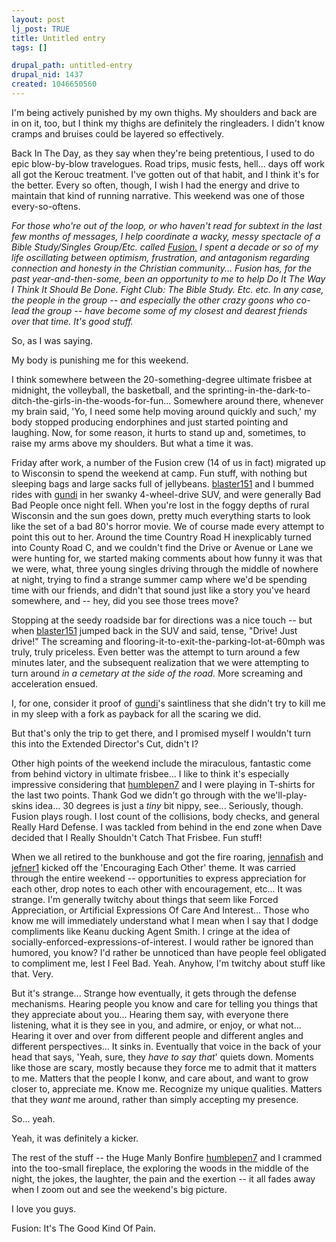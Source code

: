 ```yaml
--- 
layout: post
lj_post: TRUE
title: Untitled entry
tags: []

drupal_path: untitled-entry
drupal_nid: 1437
created: 1046650560
---
```

I'm being actively punished by my own thighs. My shoulders and back are in on it, too, but I think my thighs are definitely the ringleaders. I didn't know cramps and bruises could be layered so effectively.

Back In The Day, as they say when they're being pretentious, I used to do epic blow-by-blow travelogues. Road trips, music fests, hell... days off work all got the Kerouc treatment. I've gotten out of that habit, and I think it's for the better. Every so often, though, I wish I had the energy and drive to maintain that kind of running narrative. This weekend was one of those every-so-oftens.

<i>For those who're out of the loop, or who haven't read for subtext in the last few months of messages, I help coordinate a wacky, messy spectacle of a Bible Study/Singles Group/Etc. called <a href="http://www.fusioncentral.net" target="_blank">Fusion.</a> I spent a decade or so of my life oscillating between optimism, frustration, and antagonism regarding connection and honesty in the Christian community... Fusion has, for the past year-and-then-some, been an opportunity to me to help Do It The Way I Think It Should Be Done. Fight Club: The Bible Study. Etc. etc. In any case, the people in the group -- and especially the other crazy goons who co-lead the group -- have become some of my closest and dearest friends over that time. It's good stuff.</i>

So, as I was saying.

My body is punishing me for this weekend.

I think somewhere between the 20-something-degree ultimate frisbee at midnight, the volleyball, the basketball, and the sprinting-in-the-dark-to-ditch-the-girls-in-the-woods-for-fun... Somewhere around there, whenever my brain said, 'Yo, I need some help moving around quickly and such,' my body stopped producing endorphines and just started pointing and laughing. Now, for some reason, it hurts to stand up and, sometimes, to raise my arms above my shoulders. But what a time it was.

Friday after work, a number of the Fusion crew (14 of us in fact) migrated up to Wisconsin to spend the weekend at camp. Fun stuff, with nothing but sleeping bags and large sacks full of jellybeans. <a href="http://blaster151.livejournal.com">blaster151</a> and I bummed rides with <a href="http://gundi.livejournal.com">gundi</a> in her swanky 4-wheel-drive SUV, and were generally Bad Bad People once night fell. When you're lost in the foggy depths of rural Wisconsin and the sun goes down, pretty much everything starts to look like the set of a bad 80's horror movie. We of course made every attempt to point this out to her. Around the time Country Road H inexplicably turned into County Road C, and we couldn't find the Drive or Avenue or Lane we were hunting for, we started making comments about how funny it was that we were, what, three young singles driving through the middle of nowhere at night, trying to find a strange summer camp where we'd be spending time with our friends, and didn't that sound just like a story you've heard somewhere, and -- hey, did you see those trees move?

Stopping at the seedy roadside bar for directions was a nice touch -- but when <a href="http://blaster151.livejournal.com">blaster151</a> jumped back in the SUV and said, tense, "Drive! Just drive!"  The screaming and flooring-it-to-exit-the-parking-lot-at-60mph was truly, truly priceless. Even better was the attempt to turn around a few minutes later, and the subsequent realization that we were attempting to turn around <i>in a cemetary at the side of the road.</i> More screaming and acceleration ensued.

I, for one, consider it proof of <a href="http://gundi.livejournal.com">gundi</a>'s saintliness that she didn't try to kill me in my sleep with a fork as payback for all the scaring we did.

But that's only the trip to get there, and I promised myself I wouldn't turn this into the Extended Director's Cut, didn't I?

Other high points of the weekend include the miraculous, fantastic come from behind victory in ultimate frisbee... I like to think it's especially impressive considering that <a href="http://humblepen7.livejournal.com">humblepen7</a> and I were playing in T-shirts for the last two points. Thank God we didn't go through with the we'll-play-skins idea... 30 degrees is just a <i>tiny</i> bit nippy, see... Seriously, though. Fusion plays rough. I lost count of the collisions, body checks, and general Really Hard Defense. I was tackled from behind in the end zone when Dave decided that I Really Shouldn't Catch That Frisbee. Fun stuff!

When we all retired to the bunkhouse and got the fire roaring, <a href="http://jennafish.livejournal.com">jennafish</a> and <a href="http://jefner1.livejournal.com">jefner1</a> kicked off the 'Encouraging Each Other' theme. It was carried through the entire weekend -- opportunities to express appreciation for each other, drop notes to each other with encouragement, etc... It was strange. I'm generally twitchy about things that seem like Forced Appreciation, or Artificial Expressions Of Care And Interest... Those who know me will immediately understand what I mean when I say that I dodge compliments like Keanu ducking Agent Smith. I cringe at the idea of socially-enforced-expressions-of-interest. I would rather be ignored than humored, you know? I'd rather be unnoticed than have people feel obligated to compliment me, lest I Feel Bad. Yeah. Anyhow, I'm twitchy about stuff like that. Very.

But it's strange... Strange how eventually, it gets through the defense mechanisms. Hearing people you know and care for telling you things that they appreciate about you... Hearing them say, with everyone there listening, what it is they see in you, and admire, or enjoy, or what not... Hearing it over and over from different people and different angles and different perspectives... It sinks in. Eventually that voice in the back of your head that says, 'Yeah, sure, they <i>have to say that</i>' quiets down. Moments like those are scary, mostly because they force me to admit that it matters to me. Matters that the people I konw, and care about, and want to grow closer to, appreciate me. Know me. Recognize my unique qualities. Matters that they <i>want</i> me around, rather than simply accepting my presence.

So... yeah.

Yeah, it was definitely a kicker.

The rest of the stuff -- the Huge Manly Bonfire <a href="http://humblepen7.livejournal.com">humblepen7</a> and I crammed into the too-small fireplace, the exploring the woods in the middle of the night, the jokes, the laughter, the pain and the exertion -- it all fades away when I zoom out and see the weekend's big picture.

I love you guys.

Fusion: It's The Good Kind Of Pain.
